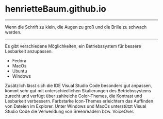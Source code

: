 # henrietteBaum.github.io

___
Wenn die Schrift zu klein, die Augen zu groß und die Brille zu schwach werden.
___

Es gibt verschiedene Möglichkeiten, ein Betriebssystem für bessere Lesbarkeit anzupassen. 

- Fedora
- MacOs
- Ubuntu
- Windows

Zusätzlich lässt sich die IDE Visual Studio Code besonders gut anpassen, kommt sehr gut mit unterschiedlichen Skalierungen des Betriebssystems zurecht und verfügt über zahlreiche Color-Themes, die Kontrast und Lesbarkeit verbessern. Farbstarke Icon-Themes erleichtern das Auffinden von Dateien im Explorer.
Unter Windows und MacOs unterstützt Visual Studio Code die Verwendung von Sreenreadern bzw. VoiceOver.

